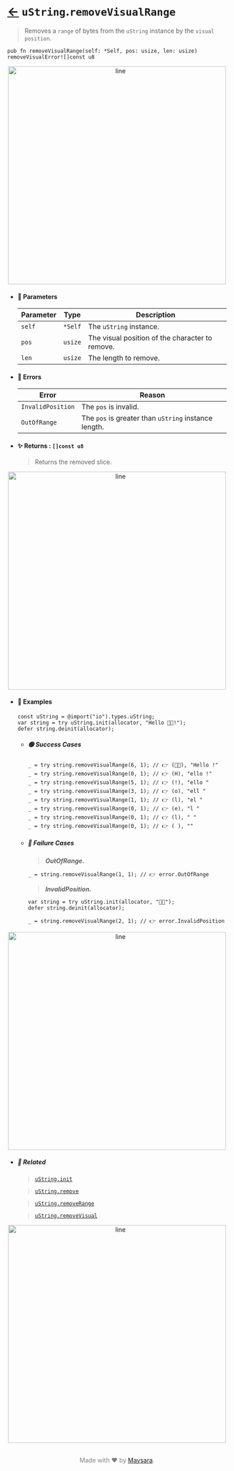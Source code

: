 # [←](../uString.md) `uString`.`removeVisualRange`

> Removes a `range` of bytes from the `uString` instance by the `visual position`.

```zig
pub fn removeVisualRange(self: *Self, pos: usize, len: usize) removeVisualError![]const u8
```


<div align="center">
<img src="https://raw.githubusercontent.com/Super-ZIG/io/refs/heads/main/dist/img/md/line.png" alt="line" style="width:500px;"/>
</div>

- #### 🧩 Parameters

    | Parameter | Type    | Description                                     |
    | --------- | ------- | ----------------------------------------------- |
    | `self`    | `*Self` | The `uString` instance.                         |
    | `pos`     | `usize` | The visual position of the character to remove. |
    | `len`     | `usize` | The length to remove.                           |

- #### 🚫 Errors

    | Error             | Reason                                               |
    | ----------------- | ---------------------------------------------------- |
    | `InvalidPosition` | The `pos` is invalid.                                |
    | `OutOfRange`      | The `pos` is greater than `uString` instance length. |

- #### ✨ Returns : `[]const u8`

    > Returns the removed slice.

<div align="center">
<img src="https://raw.githubusercontent.com/Super-ZIG/io/refs/heads/main/dist/img/md/line.png" alt="line" style="width:500px;"/>
</div>

- #### 🧪 Examples

    ```zig
    const uString = @import("io").types.uString;
    var string = try uString.init(allocator, "Hello 👨‍🏭!");
    defer string.deinit(allocator);
    ```

    - ##### 🟢 Success Cases

        ```zig
        _ = try string.removeVisualRange(6, 1); // 👉 (👨‍🏭), "Hello !"
        _ = try string.removeVisualRange(0, 1); // 👉 (H), "ello !"
        _ = try string.removeVisualRange(5, 1); // 👉 (!), "ello "
        _ = try string.removeVisualRange(3, 1); // 👉 (o), "ell "
        _ = try string.removeVisualRange(1, 1); // 👉 (l), "el "
        _ = try string.removeVisualRange(0, 1); // 👉 (e), "l "
        _ = try string.removeVisualRange(0, 1); // 👉 (l), " "
        _ = try string.removeVisualRange(0, 1); // 👉 ( ), ""
        ```

    - ##### 🔴 Failure Cases

        > **_OutOfRange._**

        ```zig
        _ = string.removeVisualRange(1, 1); // 👉 error.OutOfRange
        ```

        > **_InvalidPosition._**

        ```zig
        var string = try uString.init(allocator, "👨‍🏭");
        defer string.deinit(allocator);

        _ = string.removeVisualRange(2, 1); // 👉 error.InvalidPosition
        ```

<div align="center">
<img src="https://raw.githubusercontent.com/Super-ZIG/io/refs/heads/main/dist/img/md/line.png" alt="line" style="width:500px;"/>
</div>

- ##### 🔗 Related

  > [`uString.init`](./init.md)

  > [`uString.remove`](./remove.md)

  > [`uString.removeRange`](./removeRange.md)

  > [`uString.removeVisual`](./removeVisual.md)

<div align="center">
<img src="https://raw.githubusercontent.com/Super-ZIG/io/refs/heads/main/dist/img/md/line.png" alt="line" style="width:500px;"/>
</div>

<p align="center" style="color:grey;"><br />Made with ❤️ by <a href="http://github.com/maysara-elshewehy" target="blank">Maysara</a>.</p>
